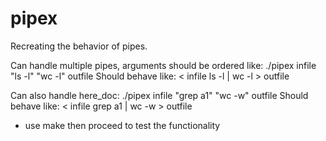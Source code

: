 # pipex
Recreating the behavior of pipes.

Can handle multiple pipes, arguments should be ordered like:
./pipex infile "ls -l" "wc -l" outfile
Should behave like: < infile ls -l | wc -l > outfile

Can also handle here_doc:
./pipex infile "grep a1" "wc -w" outfile
Should behave like: < infile grep a1 | wc -w > outfile

- use make then proceed to test the functionality